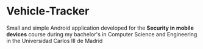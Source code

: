# Vehicle-Tracker

Small and simple Android application developed for the __Security in mobile devices__ course during my bachelor's in Computer Science and Engineering in the Universidad Carlos III de Madrid
